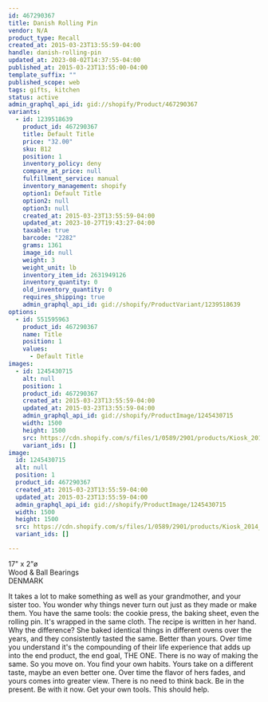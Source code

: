 ```yaml
---
id: 467290367
title: Danish Rolling Pin
vendor: N/A
product_type: Recall
created_at: 2015-03-23T13:55:59-04:00
handle: danish-rolling-pin
updated_at: 2023-08-02T14:37:55-04:00
published_at: 2015-03-23T13:55:00-04:00
template_suffix: ""
published_scope: web
tags: gifts, kitchen
status: active
admin_graphql_api_id: gid://shopify/Product/467290367
variants:
  - id: 1239518639
    product_id: 467290367
    title: Default Title
    price: "32.00"
    sku: B12
    position: 1
    inventory_policy: deny
    compare_at_price: null
    fulfillment_service: manual
    inventory_management: shopify
    option1: Default Title
    option2: null
    option3: null
    created_at: 2015-03-23T13:55:59-04:00
    updated_at: 2023-10-27T19:43:27-04:00
    taxable: true
    barcode: "2282"
    grams: 1361
    image_id: null
    weight: 3
    weight_unit: lb
    inventory_item_id: 2631949126
    inventory_quantity: 0
    old_inventory_quantity: 0
    requires_shipping: true
    admin_graphql_api_id: gid://shopify/ProductVariant/1239518639
options:
  - id: 551595963
    product_id: 467290367
    name: Title
    position: 1
    values:
      - Default Title
images:
  - id: 1245430715
    alt: null
    position: 1
    product_id: 467290367
    created_at: 2015-03-23T13:55:59-04:00
    updated_at: 2015-03-23T13:55:59-04:00
    admin_graphql_api_id: gid://shopify/ProductImage/1245430715
    width: 1500
    height: 1500
    src: https://cdn.shopify.com/s/files/1/0589/2901/products/Kiosk_2014_09_670.jpeg?v=1427133359
    variant_ids: []
image:
  id: 1245430715
  alt: null
  position: 1
  product_id: 467290367
  created_at: 2015-03-23T13:55:59-04:00
  updated_at: 2015-03-23T13:55:59-04:00
  admin_graphql_api_id: gid://shopify/ProductImage/1245430715
  width: 1500
  height: 1500
  src: https://cdn.shopify.com/s/files/1/0589/2901/products/Kiosk_2014_09_670.jpeg?v=1427133359
  variant_ids: []

---
```


17" x 2"ø  
Wood & Ball Bearings  
DENMARK

It takes a lot to make something as well as your grandmother, and your sister too. You wonder why things never turn out just as they made or make them. You have the same tools: the cookie press, the baking sheet, even the rolling pin. It's wrapped in the same cloth. The recipe is written in her hand. Why the difference? She baked identical things in different ovens over the years, and they consistently tasted the same. Better than yours. Over time you understand it's the compounding of their life experience that adds up into the end product, the end goal, THE ONE. There is no way of making the same. So you move on. You find your own habits. Yours take on a different taste, maybe an even better one. Over time the flavor of hers fades, and yours comes into greater view. There is no need to think back. Be in the present. Be with it now. Get your own tools. This should help.